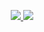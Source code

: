 <p align="center">
  <a href="https://skillicons.dev">
    <img src="https://skillicons.dev/icons?i=cpp,cs,java,javascript,nodejs,react,dotnet" />
     <img src="https://user-images.githubusercontent.com/76431966/227758457-a18dfdb9-2f78-4dbc-899c-0c1c6c05f47d.png" />
  </a>
</p>


